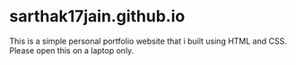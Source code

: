 # sarthak17jain.github.io
This is a simple personal portfolio website that i built using HTML and CSS. 
Please open this on a laptop only.
